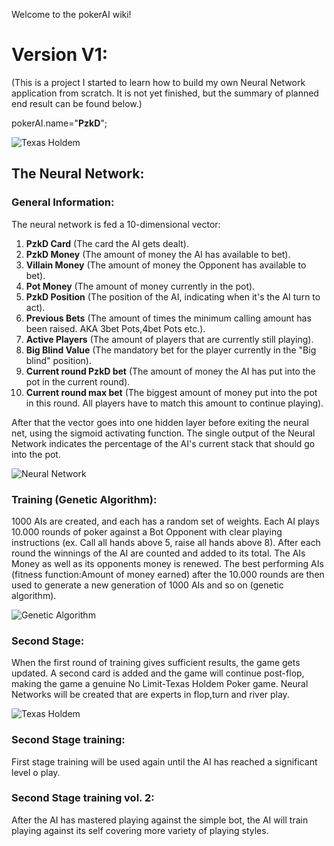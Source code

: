Welcome to the pokerAI wiki!

# Version V1:

(This is a project I started to learn how to build my own Neural Network application from scratch. It is not yet finished, but the summary of planned end result can be found below.)

pokerAI.name="**PzkD**";

![Texas Holdem](https://cdnph.upi.com/svc/sv/upi_com/6431429965877/2015/1/96a868bf0161e635401d1daa83df8a0d/Brains-vs-AI-Computer-faces-poker-pros-in-no-limit-Texas-Holdem.jpg)

## The Neural Network:

### General Information:
The neural network is fed a 10-dimensional vector:

1. **PzkD Card** (The card the AI gets dealt).
2. **PzkD Money** (The amount of money the AI has available to bet).
3. **Villain Money** (The amount of money the Opponent has available to bet).
4. **Pot Money** (The amount of money currently in the pot).
5. **PzkD Position** (The position of the AI, indicating when it's the AI turn to act).
6. **Previous Bets** (The amount of times the minimum calling amount has been raised. AKA 3bet Pots,4bet Pots etc.). 
7. **Active Players** (The amount of players that are currently still playing).
8. **Big Blind Value** (The mandatory bet for the player currently in the "Big blind" position).
9. **Current round PzkD bet** (The amount of money the AI has put into the pot in the current round).
10. **Current round max bet** (The biggest amount of money put into the pot in this round. All players have to match this amount to continue playing).

After that the vector goes into one hidden layer before exiting the neural net, using the sigmoid activating function. The single output of the Neural Network indicates the percentage of the AI's current stack that should go into the pot.

![Neural Network](https://cdn-images-1.medium.com/max/1200/1*RGV6Bb3ChmVWsA8Q6Qth6Q.png)

### Training (Genetic Algorithm):

1000 AIs are created, and each has a random set of weights. Each AI plays 10.000 rounds of poker against a Bot Opponent with clear playing instructions (ex. Call all hands above 5, raise all hands above 8). After each round the winnings of the AI are counted and added to its total. The AIs Money as well as its opponents money is renewed. The best performing AIs (fitness function:Amount of money earned) after the 10.000 rounds are then used to generate a new generation of 1000 AIs and so on (genetic algorithm).

![Genetic Algorithm](https://s3-ap-south-1.amazonaws.com/av-blog-media/wp-content/uploads/2017/07/22175311/gadiagram-300x196.png)

### Second Stage:
When the first round of training gives sufficient results, the game gets updated. A second card is added and the game will continue post-flop, making the game a genuine No Limit-Texas Holdem Poker game. Neural Networks will be created that are experts in flop,turn and river play.

![Texas Holdem](http://www.topfivepoker.com/wp-content/uploads/texasholdem.jpg)

### Second Stage training:
First stage training will be used again until the AI has reached a significant level o play.

### Second Stage training vol. 2:
 After the AI has mastered playing against the simple bot, the AI will train playing against its self covering more variety of playing styles.



